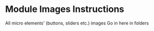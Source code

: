 #  Module Images Instructions

All micro elements' (buttons, sliders etc.) images Go in here in folders